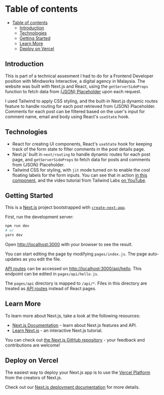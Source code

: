 # Table of contents

- [Table of contents](#table-of-contents)
  - [Introduction](#introduction)
  - [Technologies](#technologies)
  - [Getting Started](#getting-started)
  - [Learn More](#learn-more)
  - [Deploy on Vercel](#deploy-on-vercel)

## Introduction

This is part of a technical assesment I had to do for a Frontend Developer position with Mindworks Interactive, a digital agency in Malaysia. The website was built with Next.js and React, using the `getServerSideProps` function to fetch data from [{JSON} Placeholder](https://jsonplaceholder.typicode.com/) upon each request.

I used Tailwind to apply CSS styling, and the built-in Next.js dynamic routes feature to handle routing for each post retrieved from {JSON} Placeholder. Comments for each post can be filtered based on the user's input for comment name, email and body using React's `useState` hook.

## Technologies

- React for creating UI components, React's `useState` hook for keeping track of the form state to filter comments in the post details page.
- Next.js' built in `next/routing` to handle dynamic routes for each post page, and `getServerSideProps` to fetch data for posts and comments from {JSON} Placeholder.
- Tailwind CSS for styling, with `jit` mode turned on to enable the cool floating labels for the form inputs. You can see that in action [in this component](components/InputWithLabel.js), and the video tutorial from Tailwind Labs [on YouTube](https://www.youtube.com/watch?v=nJzKi6oIvBA).

## Getting Started

This is a [Next.js](https://nextjs.org/) project bootstrapped with [`create-next-app`](https://github.com/vercel/next.js/tree/canary/packages/create-next-app).

First, run the development server:

```bash
npm run dev
# or
yarn dev
```

Open [http://localhost:3000](http://localhost:3000) with your browser to see the result.

You can start editing the page by modifying `pages/index.js`. The page auto-updates as you edit the file.

[API routes](https://nextjs.org/docs/api-routes/introduction) can be accessed on [http://localhost:3000/api/hello](http://localhost:3000/api/hello). This endpoint can be edited in `pages/api/hello.js`.

The `pages/api` directory is mapped to `/api/*`. Files in this directory are treated as [API routes](https://nextjs.org/docs/api-routes/introduction) instead of React pages.

## Learn More

To learn more about Next.js, take a look at the following resources:

- [Next.js Documentation](https://nextjs.org/docs) - learn about Next.js features and API.
- [Learn Next.js](https://nextjs.org/learn) - an interactive Next.js tutorial.

You can check out [the Next.js GitHub repository](https://github.com/vercel/next.js/) - your feedback and contributions are welcome!

## Deploy on Vercel

The easiest way to deploy your Next.js app is to use the [Vercel Platform](https://vercel.com/new?utm_medium=default-template&filter=next.js&utm_source=create-next-app&utm_campaign=create-next-app-readme) from the creators of Next.js.

Check out our [Next.js deployment documentation](https://nextjs.org/docs/deployment) for more details.
